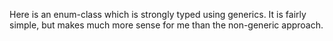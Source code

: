Here is an enum-class which is strongly typed using generics. It is fairly simple, but makes much more sense for me than the non-generic approach.